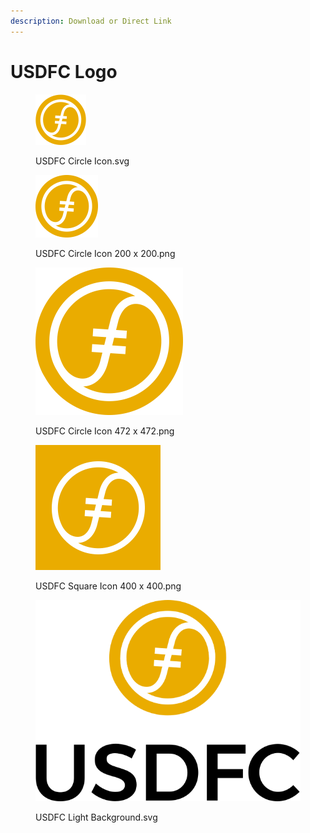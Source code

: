 ```yaml
---
description: Download or Direct Link
---
```


# USDFC Logo

<figure><img src="../../.gitbook/assets/USDFC Circle Icon.svg" alt="" width="81"><figcaption><p>USDFC Circle Icon.svg</p></figcaption></figure>

<figure><img src="../../.gitbook/assets/Symbol Color Light Background (4).png" alt="" width="100"><figcaption><p>USDFC Circle Icon 200 x 200.png</p></figcaption></figure>

<figure><img src="../../.gitbook/assets/Symbol Color Light Background (3).png" alt="" width="236"><figcaption><p>USDFC Circle Icon 472 x 472.png</p></figcaption></figure>

<figure><img src="../../.gitbook/assets/option 01 (1).png" alt="" width="200"><figcaption><p>USDFC Square Icon 400 x 400.png</p></figcaption></figure>

<figure><img src="../../.gitbook/assets/Color Light Background.svg" alt=""><figcaption><p>USDFC Light Background.svg</p></figcaption></figure>
